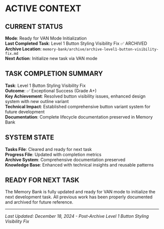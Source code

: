 # ACTIVE CONTEXT

## CURRENT STATUS
**Mode**: Ready for VAN Mode Initialization  
**Last Completed Task**: Level 1 Button Styling Visibility Fix ✅ ARCHIVED  
**Archive Location**: `memory-bank/archive/archive-level1-button-visibility-fix.md`  
**Next Action**: Initialize new task via VAN mode

## TASK COMPLETION SUMMARY
**Task**: Level 1 Button Styling Visibility Fix  
**Outcome**: ✅ Exceptional Success (Grade A+)  
**Key Achievement**: Resolved button visibility issues, enhanced design system with new outline variant  
**Technical Impact**: Established comprehensive button variant system for future development  
**Documentation**: Complete lifecycle documentation preserved in Memory Bank

## SYSTEM STATE
**Tasks File**: Cleared and ready for next task  
**Progress File**: Updated with completion metrics  
**Archive System**: Comprehensive documentation preserved  
**Knowledge Base**: Enhanced with technical insights and reusable patterns

## READY FOR NEXT TASK
The Memory Bank is fully updated and ready for VAN mode to initialize the next development task. All previous work has been properly documented and archived for future reference.

---

*Last Updated: December 18, 2024 - Post-Archive Level 1 Button Styling Visibility Fix*